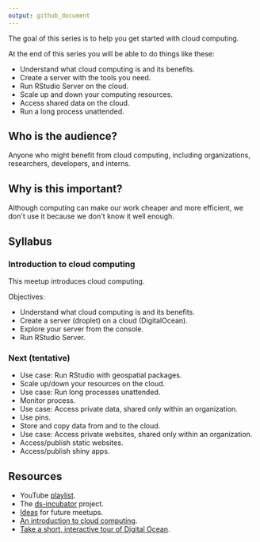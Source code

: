 ```yaml
---
output: github_document
---
```




The goal of this series is to help you get started with cloud computing.

At the end of this series you will be able to do things like these:

* Understand what cloud computing is and its benefits.
* Create a server with the tools you need.
* Run RStudio Server on the cloud.
* Scale up and down your computing resources.
* Access shared data on the cloud.
* Run a long process unattended.

## Who is the audience?

Anyone who might benefit from cloud computing, including organizations,
researchers, developers, and interns.

## Why is this important?

Although computing can make our work cheaper and more efficient, we
don't use it because we don't know it well enough.

## Syllabus

### Introduction to cloud computing 

This meetup introduces cloud computing.

Objectives:

* Understand what cloud computing is and its benefits.
* Create a server (droplet) on a cloud (DigitalOcean).
* Explore your server from the console.
* Run RStudio Server. 

### Next (tentative)

* Use case: Run RStudio with geospatial packages.
* Scale up/down your resources on the cloud.
* Use case: Run long processes unattended.
* Monitor process.
* Use case: Access private data, shared only within an organization.
* Use pins.
* Store and copy data from and to the cloud.
* Use case: Access private websites, shared only within an organization.
* Access/publish static websites.
* Access/publish shiny apps.

## Resources

* YouTube [playlist](https://bit.ly/ds-incubator-videos).
* The
[ds-incubator](https://github.com/2DegreesInvesting/ds-incubator#ds-incubator)
project.
* [Ideas](https://bit.ly/dsi-ideas) for future meetups.
* [An introduction to cloud computing](https://www.digitalocean.com/community/tutorials/a-general-introduction-to-cloud-computing).
* [Take a short, interactive tour of Digital Ocean](https://www.digitalocean.com/try/developer-brand#tour).
